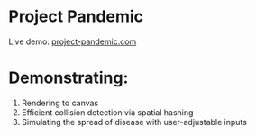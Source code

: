 Project Pandemic
==========================

Live demo: [project-pandemic.com](https://project-pandemic.com/)

# Demonstrating:
  1. Rendering to canvas
  2. Efficient collision detection via spatial hashing
  3. Simulating the spread of disease with user-adjustable inputs
